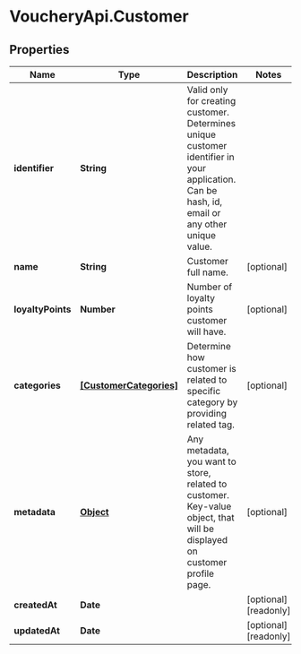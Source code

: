 # VoucheryApi.Customer

## Properties

Name | Type | Description | Notes
------------ | ------------- | ------------- | -------------
**identifier** | **String** | Valid only for creating customer. Determines unique customer identifier in your application. Can be hash, id, email or any other unique value. | 
**name** | **String** | Customer full name. | [optional] 
**loyaltyPoints** | **Number** | Number of loyalty points customer will have. | [optional] 
**categories** | [**[CustomerCategories]**](CustomerCategories.md) | Determine how customer is related to specific category by providing related tag. | [optional] 
**metadata** | [**Object**](.md) | Any metadata, you want to store, related to customer. Key-value object, that will be displayed on customer profile page. | [optional] 
**createdAt** | **Date** |  | [optional] [readonly] 
**updatedAt** | **Date** |  | [optional] [readonly] 


